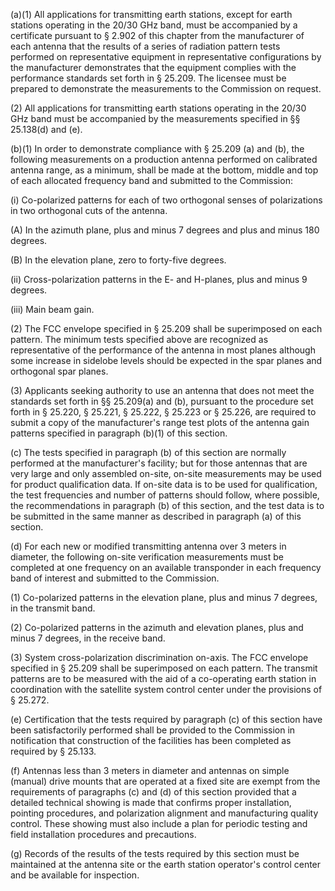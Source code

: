 (a)(1) All applications for transmitting earth stations, except for earth stations operating in the 20/30 GHz band, must be accompanied by a certificate pursuant to § 2.902 of this chapter from the manufacturer of each antenna that the results of a series of radiation pattern tests performed on representative equipment in representative configurations by the manufacturer demonstrates that the equipment complies with the performance standards set forth in § 25.209. The licensee must be prepared to demonstrate the measurements to the Commission on request.

(2) All applications for transmitting earth stations operating in the 20/30 GHz band must be accompanied by the measurements specified in §§ 25.138(d) and (e).

(b)(1) In order to demonstrate compliance with § 25.209 (a) and (b), the following measurements on a production antenna performed on calibrated antenna range, as a minimum, shall be made at the bottom, middle and top of each allocated frequency band and submitted to the Commission:

(i) Co-polarized patterns for each of two orthogonal senses of polarizations in two orthogonal cuts of the antenna.

(A) In the azimuth plane, plus and minus 7 degrees and plus and minus 180 degrees.

(B) In the elevation plane, zero to forty-five degrees.

(ii) Cross-polarization patterns in the E- and H-planes, plus and minus 9 degrees.

(iii) Main beam gain.

(2) The FCC envelope specified in § 25.209 shall be superimposed on each pattern. The minimum tests specified above are recognized as representative of the performance of the antenna in most planes although some increase in sidelobe levels should be expected in the spar planes and orthogonal spar planes.

(3) Applicants seeking authority to use an antenna that does not meet the standards set forth in §§ 25.209(a) and (b), pursuant to the procedure set forth in § 25.220, § 25.221, § 25.222, § 25.223 or § 25.226, are required to submit a copy of the manufacturer's range test plots of the antenna gain patterns specified in paragraph (b)(1) of this section.

(c) The tests specified in paragraph (b) of this section are normally performed at the manufacturer's facility; but for those antennas that are very large and only assembled on-site, on-site measurements may be used for product qualification data. If on-site data is to be used for qualification, the test frequencies and number of patterns should follow, where possible, the recommendations in paragraph (b) of this section, and the test data is to be submitted in the same manner as described in paragraph (a) of this section.

(d) For each new or modified transmitting antenna over 3 meters in diameter, the following on-site verification measurements must be completed at one frequency on an available transponder in each frequency band of interest and submitted to the Commission.

(1) Co-polarized patterns in the elevation plane, plus and minus 7 degrees, in the transmit band.

(2) Co-polarized patterns in the azimuth and elevation planes, plus and minus 7 degrees, in the receive band.

(3) System cross-polarization discrimination on-axis. The FCC envelope specified in § 25.209 shall be superimposed on each pattern. The transmit patterns are to be measured with the aid of a co-operating earth station in coordination with the satellite system control center under the provisions of § 25.272.

(e) Certification that the tests required by paragraph (c) of this section have been satisfactorily performed shall be provided to the Commission in notification that construction of the facilities has been completed as required by § 25.133.
                

(f) Antennas less than 3 meters in diameter and antennas on simple (manual) drive mounts that are operated at a fixed site are exempt from the requirements of paragraphs (c) and (d) of this section provided that a detailed technical showing is made that confirms proper installation, pointing procedures, and polarization alignment and manufacturing quality control. These showing must also include a plan for periodic testing and field installation procedures and precautions.

(g) Records of the results of the tests required by this section must be maintained at the antenna site or the earth station operator's control center and be available for inspection.

